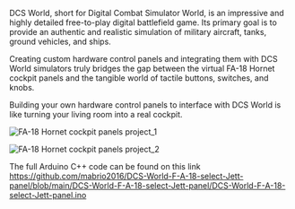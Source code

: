 DCS World, short for Digital Combat Simulator World, is an impressive and highly detailed free-to-play digital battlefield game. 
Its primary goal is to provide an authentic and realistic simulation of military aircraft, tanks, ground vehicles, and ships.

Creating custom hardware control panels and integrating them with DCS World simulators truly bridges the gap between the virtual FA-18 Hornet cockpit panels and the tangible world of tactile buttons, switches, and knobs.

Building your own hardware control panels to interface with DCS World is like turning your living room into a real cockpit.

![FA-18 Hornet cockpit panels project_1](https://github.com/user-attachments/assets/1903f2fd-fe08-4485-8459-7ed9db46d407)

![FA-18 Hornet cockpit panels project_2](https://github.com/user-attachments/assets/f834bb21-3e6d-4033-b1dd-98beb5ae7836)

The full Arduino C++ code can be found on this link https://github.com/mabrio2016/DCS-World-F-A-18-select-Jett-panel/blob/main/DCS-World-F-A-18-select-Jett-panel/DCS-World-F-A-18-select-Jett-panel.ino
